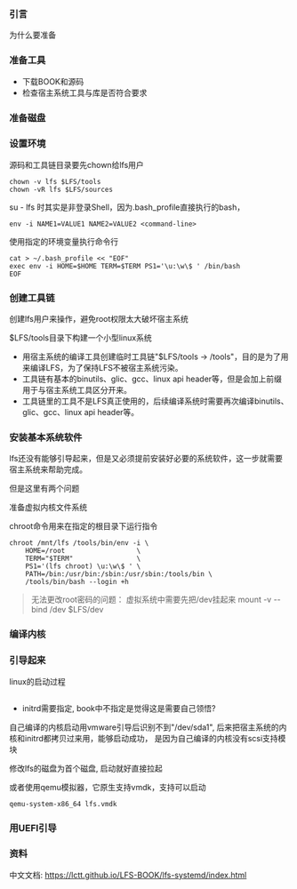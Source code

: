 ### 引言

为什么要准备

### 准备工具

- 下载BOOK和源码
- 检查宿主系统工具与库是否符合要求

### 准备磁盘


### 设置环境

源码和工具链目录要先chown给lfs用户

~~~
chown -v lfs $LFS/tools
chown -vR lfs $LFS/sources
~~~

su - lfs 时其实是非登录Shell，因为.bash_profile直接执行的bash，

~~~
env -i NAME1=VALUE1 NAME2=VALUE2 <command-line>
~~~

使用指定的环境变量执行命令行<command-line>

~~~
cat > ~/.bash_profile << "EOF"
exec env -i HOME=$HOME TERM=$TERM PS1='\u:\w\$ ' /bin/bash
EOF
~~~

### 创建工具链

创建lfs用户来操作，避免root权限太大破坏宿主系统

$LFS/tools目录下构建一个小型linux系统

- 用宿主系统的编译工具创建临时工具链"$LFS/tools -> /tools"，目的是为了用来编译LFS，为了保持LFS不被宿主系统污染。
- 工具链有基本的binutils、glic、gcc、linux api header等，但是会加上前缀用于与宿主系统工具区分开来。
- 工具链里的工具不是LFS真正使用的，后续编译系统时需要再次编译binutils、glic、gcc、linux api header等。

### 安装基本系统软件

lfs还没有能够引导起来，但是又必须提前安装好必要的系统软件，这一步就需要宿主系统来帮助完成。

但是这里有两个问题

准备虚拟内核文件系统

chroot命令用来在指定的根目录下运行指令

~~~
chroot /mnt/lfs /tools/bin/env -i \
    HOME=/root                  \
    TERM="$TERM"                \
    PS1='(lfs chroot) \u:\w\$ ' \
    PATH=/bin:/usr/bin:/sbin:/usr/sbin:/tools/bin \
    /tools/bin/bash --login +h
~~~

> 无法更改root密码的问题：
> 虚拟系统中需要先把/dev挂起来 mount -v --bind /dev $LFS/dev

### 编译内核



### 引导起来

linux的启动过程

~~~

~~~

- initrd需要指定, book中不指定是觉得这是需要自己领悟?

自己编译的内核启动用vmware引导后识别不到"/dev/sda1", 后来把宿主系统的内核和initrd都拷贝过来用，能够启动成功，
是因为自己编译的内核没有scsi支持模块

修改lfs的磁盘为首个磁盘, 启动就好直接拉起

或者使用qemu模拟器，它原生支持vmdk，支持可以启动

~~~
qemu-system-x86_64 lfs.vmdk
~~~

### 用UEFI引导



### 资料

中文文档:
https://lctt.github.io/LFS-BOOK/lfs-systemd/index.html